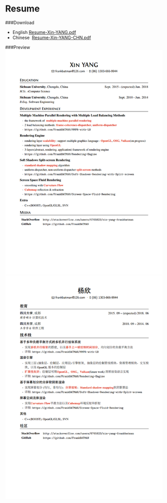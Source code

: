 # Resume

###Download
* English 
[Resume-Xin-YANG.pdf](https://github.com/FrankBATMAN/Resume/blob/master/XinYANG.pdf)
* Chinese 
[Resume-Xin-YANG-CHN.pdf](https://github.com/FrankBATMAN/Resume/blob/master/XinYANG-CHN.pdf)


###Preview
![Preview-English](XinYANG.png)
![Preview-English](XinYANG-CHN.png)
